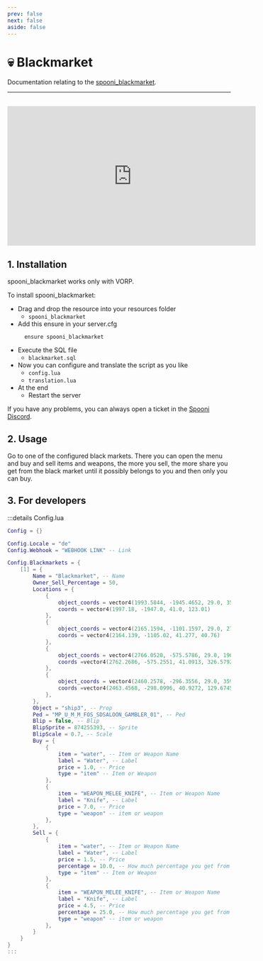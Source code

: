 ```yaml
---
prev: false
next: false
aside: false
---
```


# 💀 Blackmarket
Documentation relating to the [spooni_blackmarket](https://spooni-mapping.tebex.io/).

___
<br>
<iframe width="560" height="315" src="https://www.youtube.com/embed/link" frameborder="0" allow="accelerometer; autoplay; clipboard-write; encrypted-media; gyroscope; picture-in-picture; web-share" allowfullscreen></iframe>

## 1. Installation
spooni_blackmarket works only with VORP. 

To install spooni_blackmarket:
- Drag and drop the resource into your resources folder
  - `spooni_blackmarket`
- Add this ensure in your server.cfg
  ```
    ensure spooni_blackmarket
  ```
- Execute the SQL file
  - `blackmarket.sql`
- Now you can configure and translate the script as you like
  - `config.lua`
  - `translation.lua`
- At the end
  - Restart the server

If you have any problems, you can always open a ticket in the [Spooni Discord](https://discord.gg/spooni).

## 2. Usage
Go to one of the configured black markets. There you can open the menu and buy and sell items and weapons, the more you sell, the more share you get from the black market until it possibly belongs to you and then only you can buy.

## 3. For developers

:::details Config.lua
```lua
Config = {}

Config.Locale = "de"
Config.Webhook = "WEBHOOK LINK" -- Link

Config.Blackmarkets = {
    [1] = {
        Name = "Blackmarket", -- Name
        Owner_Sell_Percentage = 50,
        Locations = {
            {
                object_coords = vector4(1993.5844, -1945.4652, 29.0, 359.9963), 
                coords = vector4(1997.18, -1947.0, 41.0, 123.01)
            },
            {
                object_coords = vector4(2165.1594, -1101.1597, 29.0, 273.5488), 
                coords = vector4(2164.139, -1105.02, 41.277, 40.76)
            },
            {
                object_coords = vector4(2766.0520, -575.5786, 29.0, 196.1057), 
                coords =vector4(2762.2686, -575.2551, 41.0913, 326.5792)
            },
            {
                object_coords = vector4(2460.2578, -296.3556, 29.0, 359.9369), 
                coords =vector4(2463.4568, -298.0996, 40.9272, 129.6745)
            },
        },
        Object = "ship3", -- Prop
        Ped = "MP_U_M_M_FOS_SDSALOON_GAMBLER_01", -- Ped
        Blip = false, -- Blip
        BlipSprite = 874255393, -- Sprite
        BlipScale = 0.7, -- Scale
        Buy = {
            {
                item = "water", -- Item or Weapon Name 
                label = "Water", -- Label
                price = 1.0, -- Price
                type = "item" -- Item or Weapon
            },
            {
                item = "WEAPON_MELEE_KNIFE", -- Item or Weapon Name 
                label = "Knife", -- Label
                price = 7.0, -- Price
                type = "weapon" -- item or weapon
            },
        },
        Sell = {
            {
                item = "water", -- Item or Weapon Name 
                label = "Water", -- Label
                price = 1.5, -- Price
                percentage = 10.0, -- How much percentage you get from the blackmarket
                type = "item" -- Item or Weapon
            },
            {
                item = "WEAPON_MELEE_KNIFE", -- Item or Weapon Name 
                label = "Knife", -- Label
                price = 4.5, -- Price
                percentage = 25.0, -- How much percentage you get from the blackmarket
                type = "weapon" -- item or weapon
            },
        }
    }
}
:::
